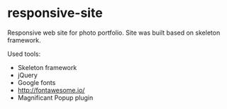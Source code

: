 # responsive-site

Responsive web site for photo portfolio. Site was built based on skeleton framework. 

Used tools:

- Skeleton framework
- jQuery
- Google fonts
- http://fontawesome.io/
- Magnificant Popup plugin


